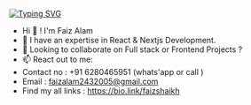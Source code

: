 [![Typing SVG](https://readme-typing-svg.demolab.com?font=Fira+Code&size=35&pause=1000&color=41E10D&random=false&width=435&lines=MERN+Stack+Developer+;Nextjs+Developer;Full+Stack+Developer)](https://git.io/typing-svg)
-   Hi 👋 ! I'm Faiz Alam
- 🌱 I have an expertise in React & Nextjs Development.
- 💞️ Looking to collaborate on Full stack or Frontend Projects ? 
- 📫 React out to me: 
- Contact no : +91 6280465951 (whats'app or call )
- Email : faizalam2432005@gmail.com
- Find my all links : https://bio.link/faizshaikh
<!---
Faizshaikh6280/Faizshaikh6280 is a ✨ special ✨ repository because its `README.md` (this file) appears on your GitHub profile.
You can click the Preview link to take a look at your changes.
--->
